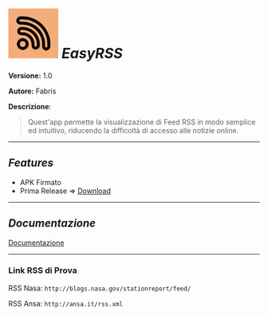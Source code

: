 # <img src="/app/src/main/ic_launcher-playstore.png" alt="EasyRSS Logo" width="100" height="100"> *EasyRSS* 

**Versione:** 1.0

**Autore:** Fabris

**Descrizione**:
> Quest'app permette la visualizzazione di Feed RSS in modo semplice ed intuitivo, riducendo la difficolt&agrave; di accesso alle notizie online.

---
## *Features*
- APK Firmato
- Prima Release => [Download](https://github.com/0fabris/tecno_repo/releases/download/1.0/EasyRSS-Signed.apk)

---

## *Documentazione*

[Documentazione](../../raw/EasyRSS/docs/EasyRSS_Docs.docx)

---

### Link RSS di Prova

RSS Nasa: ```http://blogs.nasa.gov/stationreport/feed/```

RSS Ansa: ```http://ansa.it/rss.xml```